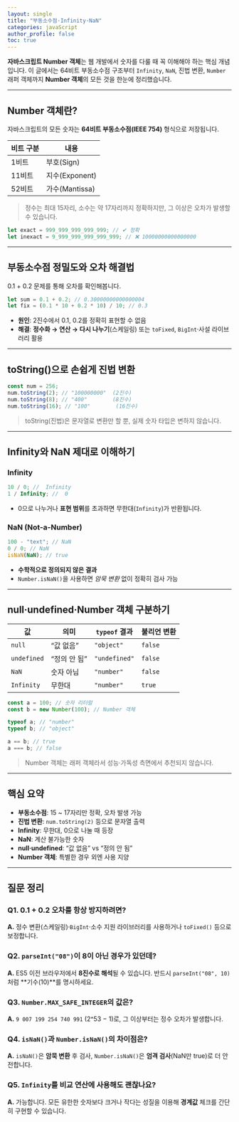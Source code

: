 ```yaml
---
layout: single
title: "부동소수점·Infinity·NaN"
categories: javaScript
author_profile: false
toc: true
---
```


**자바스크립트 Number 객체**는 웹 개발에서 숫자를 다룰 때 꼭 이해해야 하는 핵심 개념입니다. 이 글에서는 64비트 부동소수점 구조부터 `Infinity`, `NaN`, 진법 변환, `Number` 래퍼 객체까지 **Number 객체**의 모든 것을 한눈에 정리했습니다.

---

## Number 객체란?

자바스크립트의 모든 숫자는 **64비트 부동소수점(IEEE 754)** 형식으로 저장됩니다.

| 비트 구분 | 내용           |
| --------- | -------------- |
| 1비트     | 부호(Sign)     |
| 11비트    | 지수(Exponent) |
| 52비트    | 가수(Mantissa) |

> 정수는 최대 15자리, 소수는 약 17자리까지 정확하지만, 그 이상은 오차가 발생할 수 있습니다.

```jsx
let exact = 999_999_999_999_999; // ✔ 정확
let inexact = 9_999_999_999_999_999; // ❌ 10000000000000000
```

---

## 부동소수점 정밀도와 오차 해결법

0.1 + 0.2 문제를 통해 오차를 확인해봅니다.

```jsx
let sum = 0.1 + 0.2; // 0.30000000000000004
let fix = (0.1 * 10 + 0.2 * 10) / 10; // 0.3
```

- **원인**: 2진수에서 0.1, 0.2를 정확히 표현할 수 없음
- **해결**: **정수화 → 연산 → 다시 나누기**(스케일링) 또는 `toFixed`, `BigInt`·사설 라이브러리 활용

---

## toString()으로 손쉽게 진법 변환

```jsx
const num = 256;
num.toString(2); // "100000000"  (2진수)
num.toString(8); // "400"        (8진수)
num.toString(16); // "100"        (16진수)
```

> toString(진법)은 문자열로 변환만 할 뿐, 실제 숫자 타입은 변하지 않습니다.

---

## Infinity와 NaN 제대로 이해하기

### Infinity

```jsx
10 / 0; //  Infinity
1 / Infinity; //  0
```

- 0으로 나누거나 **표현 범위**를 초과하면 무한대(`Infinity`)가 반환됩니다.

### NaN (Not-a-Number)

```jsx
100 - "text"; // NaN
0 / 0; // NaN
isNaN(NaN); // true
```

- **수학적으로 정의되지 않은 결과**
- `Number.isNaN()`을 사용하면 _암묵 변환_ 없이 정확히 검사 가능

---

## null·undefined·Number 객체 구분하기

| 값          | 의미         | `typeof` 결과 | 불리언 변환 |
| ----------- | ------------ | ------------- | ----------- |
| `null`      | “값 없음”    | `"object"`    | `false`     |
| `undefined` | “정의 안 됨” | `"undefined"` | `false`     |
| `NaN`       | 숫자 아님    | `"number"`    | `false`     |
| `Infinity`  | 무한대       | `"number"`    | `true`      |

```jsx
const a = 100; // 숫자 리터럴
const b = new Number(100); // Number 객체

typeof a; // "number"
typeof b; // "object"

a == b; // true
a === b; // false
```

> Number 객체는 래퍼 객체라서 성능·가독성 측면에서 추천되지 않습니다.

---

## 핵심 요약

- **부동소수점**: 15 ~ 17자리만 정확, 오차 발생 가능
- **진법 변환**: `num.toString(2)` 등으로 문자열 출력
- **Infinity**: 무한대, 0으로 나눌 때 등장
- **NaN**: 계산 불가능한 숫자
- **null·undefined**: “값 없음” vs “정의 안 됨”
- **Number 객체**: 특별한 경우 외엔 사용 지양

---

## 질문 정리

### Q1. 0.1 + 0.2 오차를 항상 방지하려면?

**A.** 정수 변환(스케일링)·`BigInt`·소수 지원 라이브러리를 사용하거나 `toFixed()` 등으로 보정합니다.

### Q2. `parseInt("08")`이 8이 아닌 경우가 있던데?

**A.** ES5 이전 브라우저에서 **8진수로 해석**될 수 있습니다. 반드시 `parseInt("08", 10)`처럼 **기수(10)**를 명시하세요.

### Q3. `Number.MAX_SAFE_INTEGER`의 값은?

**A.** `9 007 199 254 740 991` (2^53 − 1)로, 그 이상부터는 정수 오차가 발생합니다.

### Q4. `isNaN()`과 `Number.isNaN()`의 차이점은?

**A.** `isNaN()`은 **암묵 변환** 후 검사, `Number.isNaN()`은 **엄격 검사**(NaN만 true)로 더 안전합니다.

### Q5. `Infinity`를 비교 연산에 사용해도 괜찮나요?

**A.** 가능합니다. 모든 유한한 숫자보다 크거나 작다는 성질을 이용해 **경계값** 체크를 간단히 구현할 수 있습니다.
